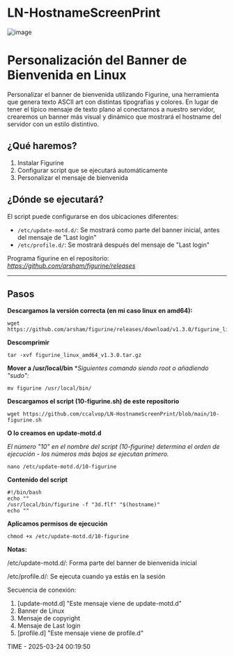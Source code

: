 # LN-HostnameScreenPrint

![image](https://github.com/user-attachments/assets/318d424c-29c9-41aa-8d68-e4c4ef290666)

# Personalización del Banner de Bienvenida en Linux

Personalizar el banner de bienvenida utilizando Figurine, una herramienta que genera texto ASCII art con distintas tipografías y colores. En lugar de tener el típico mensaje de texto plano al conectarnos a nuestro servidor, crearemos un banner más visual y dinámico que mostrará el hostname del servidor con un estilo distintivo.

## ¿Qué haremos?
1. Instalar Figurine
2. Configurar script que se ejecutará automáticamente
3. Personalizar el mensaje de bienvenida

## ¿Dónde se ejecutará?
El script puede configurarse en dos ubicaciones diferentes:
- `/etc/update-motd.d/`: Se mostrará como parte del banner inicial, antes del mensaje de "Last login"
- `/etc/profile.d/`: Se mostrará después del mensaje de "Last login"

Programa figurine en el repositorio: 
*https://github.com/arsham/figurine/releases*

***

## Pasos

**Descargamos la versión correcta (en mi caso linux en amd64):**
```console
wget https://github.com/arsham/figurine/releases/download/v1.3.0/figurine_linux_amd64_v1.3.0.tar.gz
```

**Descomprimir**
```console
tar -xvf figurine_linux_amd64_v1.3.0.tar.gz
```

**Mover a /usr/local/bin**
**Siguientes comando siendo root o añadiendo "sudo":*
```console
mv figurine /usr/local/bin/
```

**Descargamos el script (10-figurine.sh) de este repositorio**
```console
wget https://github.com/ccalvop/LN-HostnameScreenPrint/blob/main/10-figurine.sh
```

**O lo creamos en update-motd.d**

*El número "10" en el nombre del script (10-figurine) determina el orden de ejecución - los números más bajos se ejecutan primero.*
```console
nano /etc/update-motd.d/10-figurine
```

**Contenido del script**
```ssh
#!/bin/bash
echo ""
/usr/local/bin/figurine -f "3d.flf" "$(hostname)"
echo ""
```

**Aplicamos permisos de ejecución**
```console
chmod +x /etc/update-motd.d/10-figurine
```

**Notas:**

/etc/update-motd.d/: Forma parte del banner de bienvenida inicial

/etc/profile.d/: Se ejecuta cuando ya estás en la sesión

Secuencia de conexión:
1. [update-motd.d] "Este mensaje viene de update-motd.d"
2. Banner de Linux
3. Mensaje de copyright
4. Mensaje de Last login
5. [profile.d] "Este mensaje viene de profile.d"

TIME - 2025-03-24 00:19:50